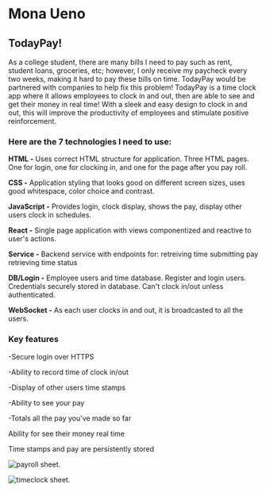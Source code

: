 # Mona Ueno

## TodayPay!

As a college student, there are many bills I need to pay such as rent, student loans, groceries, etc; however, I only receive my paycheck every two weeks, making it hard to pay these bills on time. TodayPay would be partnered with companies to help fix this problem! TodayPay is a time clock app where it allows employees to clock in and out, then are able to see and get their money in real time! With a sleek and easy design to clock in and out, this will improve the productivity of employees and stimulate positive reinforcement. 

### Here are the 7 technologies I need to use:

**HTML -** Uses correct HTML structure for application. Three HTML pages. One for login, one for clocking in, and one for the page after you pay roll. 

**CSS -** Application styling that looks good on different screen sizes, uses good whitespace, color choice and contrast.

**JavaScript -** Provides login, clock display, shows the pay, display other users clock in schedules.

**React -** Single page application with views componentized and reactive to user's actions.

**Service -** Backend service with endpoints for:
retreiving time
submitting pay
retrieving time status

**DB/Login -** Employee users and time database. Register and login users. Credentials securely stored in database. Can't clock in/out unless authenticated.

**WebSocket -** As each user clocks in and out, it is broadcasted to all the users. 

### Key features

-Secure login over HTTPS

-Ability to record time of clock in/out

-Display of other users time stamps

-Ability to see your pay

-Totals all the pay you've made so far

Ability for see their money real time

Time stamps and pay are persistently stored

![payroll sheet.](https://acrobat.adobe.com/link/review/?x_api_client_id=adobe_com&x_api_client_location=compress_pdf&viewer!megaVerb=group-discover&uri=urn:aaid:scds:US:0RcABYFfSvmPcvpqLgyc3A&dropinId=verb-pdf-to-image)

![timeclock sheet.](https://drive.google.com/file/d/16H4cPB60FR1T4xm7OngZohLvI6GiSFru/view?usp=sharing)
